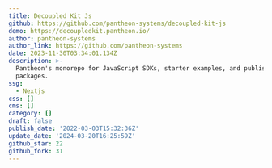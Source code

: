 ```yaml
---
title: Decoupled Kit Js
github: https://github.com/pantheon-systems/decoupled-kit-js
demo: https://decoupledkit.pantheon.io/
author: pantheon-systems
author_link: https://github.com/pantheon-systems
date: 2023-11-30T03:34:01.134Z
description: >-
  Pantheon's monorepo for JavaScript SDKs, starter examples, and published npm
  packages.
ssg:
  - Nextjs
css: []
cms: []
category: []
draft: false
publish_date: '2022-03-03T15:32:36Z'
update_date: '2024-03-20T16:25:59Z'
github_star: 22
github_fork: 31
---
```

